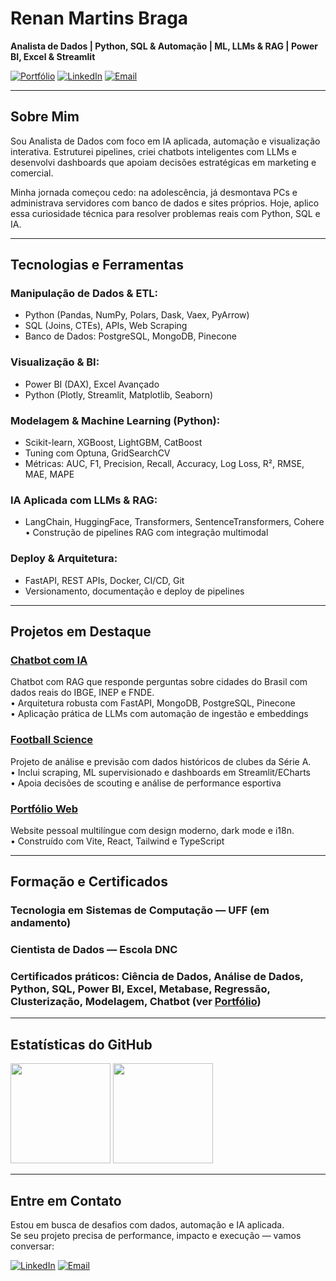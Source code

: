 # **Renan Martins Braga**

**Analista de Dados | Python, SQL & Automação | ML, LLMs & RAG | Power BI, Excel & Streamlit**

[![Portfólio](https://img.shields.io/badge/Portfólio-333333?style=for-the-badge&logo=vercel&logoColor=white)](https://renanmrbraga.github.io)
[![LinkedIn](https://img.shields.io/badge/LinkedIn-0A66C2?style=for-the-badge&logo=linkedin&logoColor=white)](https://www.linkedin.com/in/renanmrbraga)
[![Email](https://img.shields.io/badge/Email-D14836?style=for-the-badge&logo=gmail&logoColor=white)](mailto:renanmbraga@outlook.com)

---

## Sobre Mim

Sou Analista de Dados com foco em IA aplicada, automação e visualização interativa. Estruturei pipelines, criei chatbots inteligentes com LLMs e desenvolvi dashboards que apoiam decisões estratégicas em marketing e comercial.

Minha jornada começou cedo: na adolescência, já desmontava PCs e administrava servidores com banco de dados e sites próprios. Hoje, aplico essa curiosidade técnica para resolver problemas reais com Python, SQL e IA.

---

## Tecnologias e Ferramentas

### Manipulação de Dados & ETL:
- Python (Pandas, NumPy, Polars, Dask, Vaex, PyArrow)
- SQL (Joins, CTEs), APIs, Web Scraping
- Banco de Dados: PostgreSQL, MongoDB, Pinecone

### Visualização & BI:
- Power BI (DAX), Excel Avançado
- Python (Plotly, Streamlit, Matplotlib, Seaborn)

### Modelagem & Machine Learning (Python):
- Scikit-learn, XGBoost, LightGBM, CatBoost
- Tuning com Optuna, GridSearchCV
- Métricas: AUC, F1, Precision, Recall, Accuracy, Log Loss, R², RMSE, MAE, MAPE

### IA Aplicada com LLMs & RAG:
- LangChain, HuggingFace, Transformers, SentenceTransformers, Cohere
• Construção de pipelines RAG com integração multimodal

### Deploy & Arquitetura:
- FastAPI, REST APIs, Docker, CI/CD, Git
- Versionamento, documentação e deploy de pipelines

---

## Projetos em Destaque

### [**Chatbot com IA**](https://github.com/renanmrbraga/chatbot-llm)  
  Chatbot com RAG que responde perguntas sobre cidades do Brasil com dados reais do IBGE, INEP e FNDE.  
  • Arquitetura robusta com FastAPI, MongoDB, PostgreSQL, Pinecone  
  • Aplicação prática de LLMs com automação de ingestão e embeddings

### [**Football Science**](https://github.com/renanmrbraga/football-science)  
  Projeto de análise e previsão com dados históricos de clubes da Série A.  
  • Inclui scraping, ML supervisionado e dashboards em Streamlit/ECharts  
  • Apoia decisões de scouting e análise de performance esportiva

### [**Portfólio Web**](https://github.com/renanmrbraga/portfolio-web)  
  Website pessoal multilíngue com design moderno, dark mode e i18n.  
  • Construído com Vite, React, Tailwind e TypeScript

---

## Formação e Certificados

### **Tecnologia em Sistemas de Computação** — UFF (em andamento)  
### **Cientista de Dados** — Escola DNC  
### Certificados práticos: Ciência de Dados, Análise de Dados, Python, SQL, Power BI, Excel, Metabase, Regressão, Clusterização, Modelagem, Chatbot (ver [Portfólio](https://renanmrbraga.github.io))

---

## Estatísticas do GitHub

<p align="left">
  <img height="160px" src="https://github-readme-stats.vercel.app/api?username=renanmrbraga&show_icons=true&theme=dark&locale=pt-br&hide_rank=true" />
  <img height="160px" src="https://github-readme-stats.vercel.app/api/top-langs/?username=renanmrbraga&layout=compact&langs_count=10&theme=dark&locale=pt-br" />
</p>

---

## Entre em Contato

Estou em busca de desafios com dados, automação e IA aplicada.  
Se seu projeto precisa de performance, impacto e execução — vamos conversar:

[![LinkedIn](https://img.shields.io/badge/LinkedIn-0A66C2?style=for-the-badge&logo=linkedin&logoColor=white)](https://www.linkedin.com/in/renanmrbraga)
[![Email](https://img.shields.io/badge/Email-D14836?style=for-the-badge&logo=gmail&logoColor=white)](mailto:renanmbraga@outlook.com)

